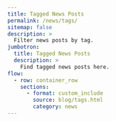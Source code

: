 ```yaml
---
title: Tagged News Posts
permalink: /news/tags/
sitemap: false
description: >
  Filter news posts by tag.
jumbotron:
  title: Tagged News Posts
  description: >
    Find tagged news posts here.
flow:
  - row: container_row
    sections:
      - format: custom_include
        source: blog/tags.html
        category: news
---
```

